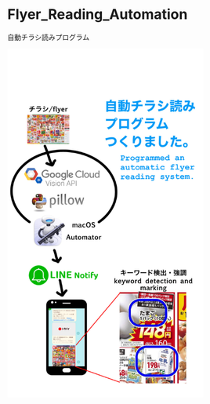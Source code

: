 # Flyer_Reading_Automation
自動チラシ読みプログラム
<p>
  <img src="Attached File/description.JPG" alt="description.JPG" width="400">
</p>
